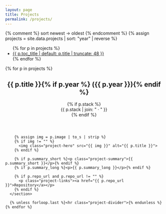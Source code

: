```yaml
---
layout: page
title: Projects
permalink: /projects/
---
```


{% comment %} sort newest → oldest {% endcomment %}
{% assign projects = site.data.projects | sort: "year" | reverse %}

<div class="projects-layout">
  <aside class="toc">
    <nav aria-label="Projects table of contents">
      <ul>
        {% for p in projects %}
          <li>
            <a id="toc-{{ p.key | slugify }}" href="#{{ p.key | slugify }}">
              {{ p.toc_title | default: p.title | truncate: 48 }}
            </a>
          </li>
        {% endfor %}
      </ul>
    </nav>
  </aside>

  <main class="projects-main">
    {% for p in projects %}
      <section class="project-section anchor-target" id="{{ p.key | slugify }}">
        <header class="project-header">
          <h2>{{ p.title }}{% if p.year %} ({{ p.year }}){% endif %}</h2>
          {% if p.stack %}<div class="project-meta">{{ p.stack | join: " · " }}</div>{% endif %}
        </header>

        {% assign img = p.image | to_s | strip %}
        {% if img != "" %}
          <img class="project-hero" src="{{ img }}" alt="{{ p.title }}">
        {% endif %}

        {% if p.summary_short %}<p class="project-summary">{{ p.summary_short }}</p>{% endif %}
        {% if p.summary_long %}<p>{{ p.summary_long }}</p>{% endif %}

        {% if p.repo_url and p.repo_url != "" %}
          <p class="project-links"><a href="{{ p.repo_url }}">Repository</a></p>
        {% endif %}
      </section>

      {% unless forloop.last %}<hr class="project-divider">{% endunless %}
    {% endfor %}
  </main>
</div>

<script>
  // Active ToC highlighting without changing the H2 style
  (function () {
    const secs = Array.from(document.querySelectorAll('.project-section'));
    const map = new Map(secs.map(s => [s.id, document.getElementById('toc-' + s.id)]));

    const io = new IntersectionObserver((entries) => {
      entries.forEach(e => {
        if (e.isIntersecting) {
          map.forEach(a => a && a.classList.remove('active'));
          const a = map.get(e.target.id);
          if (a) a.classList.add('active');
        }
      });
    }, { rootMargin: '-40% 0px -55% 0px', threshold: 0 });

    secs.forEach(s => io.observe(s));
  })();
</script>
